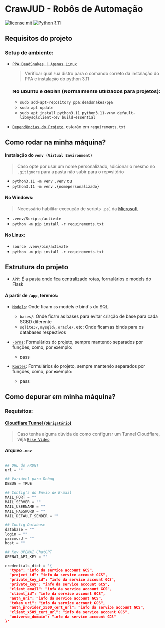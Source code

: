 
# CrawJUD - Robôs de Automação
[![license mit](https://img.shields.io/badge/licence-MIT-blue.svg)](./LICENSE)
[![Python 3.11](https://shields.io/badge/python-3.11%20-green?logo=python)](https://python.org/downloads/release/python-3119/)

## Requisitos do projeto

### Setup de ambiente:

- [`PPA DeadSnakes | Apenas Linux`](https://launchpad.net/~deadsnakes/+archive/ubuntu/ppa#ppa-install)
    > Verificar qual sua distro para o comando correto da instalação do PPA e instalação do python 3.11
    ### No ubuntu e debian (Normalmente utilizados para projetos):
    - `sudo add-apt-repository ppa:deadsnakes/ppa`
    - `sudo apt update`
    - `sudo apt install python3.11 python3.11-venv default-libmysqlclient-dev build-essential`

- [`Dependências do Projeto`](./requirements.txt), estarão em `requirements.txt`

## Como rodar na minha máquina?

#### Instalação do `venv (Virtual Environment)`
> Caso opte por usar um nome personalizado, adicionar o mesmo no `.gitignore` para a pasta não subir para o repositório
- `python3.11 -m venv .venv` 
ou
- `python3.11 -m venv .{nomepersonalizado}` 

#### No Windows:
> Necessário habilitar execução de scripts `.ps1` da [Microsoft](https://learn.microsoft.com/pt-br/powershell/module/microsoft.powershell.core/about/about_execution_policies?view=powershell-7.4)
- `.venv/Scripts/activate`
- `python -m pip install -r requirements.txt`

#### No Linux:

- `source .venv/bin/activate`
- `python -m pip install -r requirements.txt`


## Estrutura do projeto

- [`APP`](./app/): É a pasta onde fica centralizado rotas, formulários e models do Flask

#### A partir de `/app`, teremos:
- [`Models`](./app/models/): Onde ficam os models e bind's do SQL.
    - `bases/`: Onde ficam as bases para evitar criação de base para cada SGBD diferente
    - `sqlite3/`, `mysqld/`, `oracle/`, etc: Onde ficam as binds para os databases respectivos

- [`Forms`](./app/Forms/): Formulários do projeto, sempre mantendo separados por funções, como, por exemplo:
    - pass

- [`Routes`](./app/routes/): Formulários do projeto, sempre mantendo separados por funções, como, por exemplo:
    - pass


## Como depurar em minha máquina?

### Requisitos:


#### [Cloudflare Tunnel (`Obrigatório`)](https://developers.cloudflare.com/cloudflare-one/connections/connect-networks/)
> Caso tenha alguma dúvida de como configurar um Tunnel Cloudflare, veja [`Esse Video`](https://www.youtube.com/watch?v=Y0LTZZCyPko&t=123s)

#### Arquivo `.env`

```python

## URL do FRONT
url = ""

## Variável para Debug
DEBUG = TRUE

## Config's do Envio de E-mail
MAIL_PORT = ""
MAIL_SERVER = ""
MAIL_USERNAME = ""
MAIL_PASSWORD = ""
MAIL_DEFAULT_SENDER = ""

## Config Database
database = ""
login = ""
password = ""
host = ""

## Key OPENAI ChatGPT
OPENAI_API_KEY = ""

credentials_dict = '{
  "type": "info da service account GCS",
  "project_id": "info da service account GCS",
  "private_key_id": "info da service account GCS",
  "private_key": "info da service account GCS",
  "client_email": "info da service account GCS",
  "client_id": "info da service account GCS",
  "auth_uri": "info da service account GCS",
  "token_uri": "info da service account GCS",
  "auth_provider_x509_cert_url": "info da service account GCS",
  "client_x509_cert_url": "info da service account GCS",
  "universe_domain": "info da service account GCS"
}'


```
